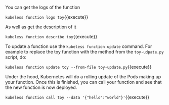 You can get the logs of the function

`kubeless function logs toy`{{execute}}

As well as get the description of it

`kubeless function describe toy`{{execute}}

To update a function use the `kubeless function update` command. For example to replace the toy function with the method from the `toy-udpate.py` script, do:

`kubeless function update toy --from-file toy-update.py`{{execute}}

Under the hood, Kubernetes will do a rolling update of the Pods making up your function. Once this is finished, you can call your function and see that the new function is now deployed.

`kubeless function call toy --data '{"hello":"world"}'`{{execute}}
